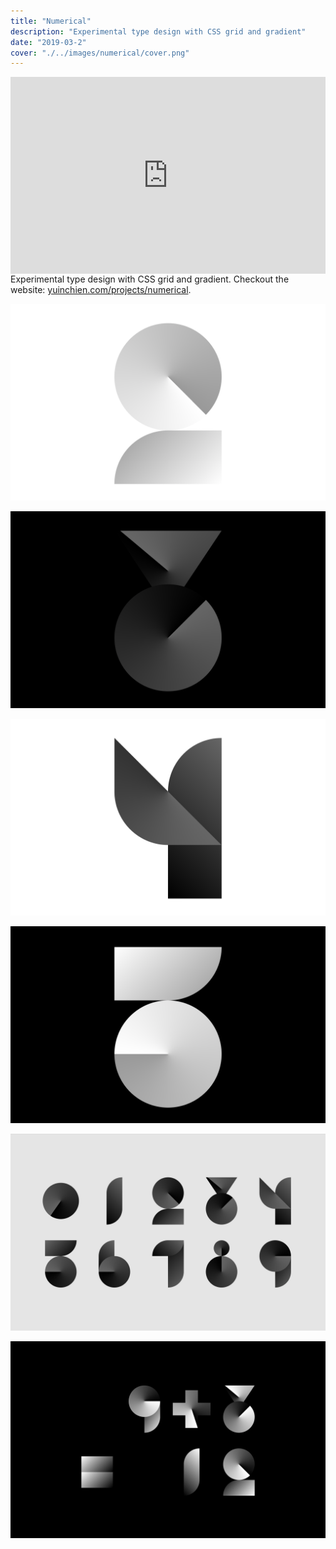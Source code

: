 ```yaml
---
title: "Numerical"
description: "Experimental type design with CSS grid and gradient"
date: "2019-03-2"
cover: "./../images/numerical/cover.png"
---
```

<div class="video"><div style="padding:62.5% 0 0 0;position:relative;"><iframe src="https://player.vimeo.com/video/408483037?autoplay=1&loop=1&title=0&byline=0&portrait=0" style="position:absolute;top:0;left:0;width:100%;height:100%;" frameborder="0" allow="autoplay; fullscreen" allowfullscreen></iframe></div><script src="https://player.vimeo.com/api/player.js"></script></div>

<div class="text">Experimental type design with CSS grid and gradient. Checkout the website: <a href="https://yuinchien.com/projects/numerical/" target="_blank">yuinchien.com/projects/numerical</a>.</div>

![Numerical](./../images/numerical/00.png)

![Numerical](./../images/numerical/01.png)

![Numerical](./../images/numerical/02.png)

![Numerical](./../images/numerical/03.png)

![Numerical](./../images/numerical/04.png)

![Numerical](./../images/numerical/05.png)

